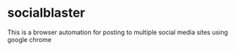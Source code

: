 # socialblaster
This is a browser automation for posting to multiple social media sites using google chrome
